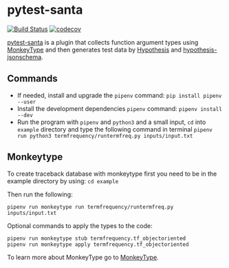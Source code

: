 # pytest-santa

[![Build Status](https://travis-ci.com/inTestiGator/pytest-santa.svg?branch=master)](https://travis-ci.com/inTestiGator/pytest-santa)
[![codecov](https://codecov.io/gh/inTestiGator/pytest-santa/branch/master/graph/badge.svg)](https://codecov.io/gh/inTestiGator/pytest-santa)

[pytest-santa](https://intestigator.github.io/pytest-santa/) is a plugin that
collects function argument types using
[MonkeyType](https://github.com/Instagram/MonkeyType) and then generates test
data by [Hypothesis](https://hypothesis.works/) and
[hypothesis-jsonschema](https://github.com/Zac-HD/hypothesis-jsonschema).

## Commands

- If needed, install and upgrade the `pipenv` command: `pip install pipenv --user`
- Install the development dependencies `pipenv` command: `pipenv install --dev`
- Run the program with `pipenv` and `python3` and a small input, `cd` into `example`
  directory and type the following command in terminal
  `pipenv run python3 termfrequency/runtermfreq.py inputs/input.txt`

## Monkeytype

To create traceback database with monkeytype first you need to be in the example directory by using: `cd example`

Then run the following:

```
pipenv run monkeytype run termfrequency/runtermfreq.py inputs/input.txt
```

Optional commands to apply the types to the code:

```
pipenv run monkeytype stub termfrequency.tf_objectoriented
pipenv run monkeytype apply termfrequency.tf_objectoriented
```
To learn more about MonkeyType go to [MonkeyType](https://github.com/Instagram/MonkeyType).
